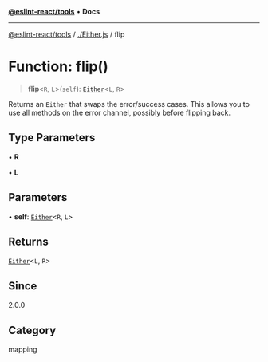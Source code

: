 [**@eslint-react/tools**](../../README.md) • **Docs**

***

[@eslint-react/tools](../../README.md) / [./Either.js](../README.md) / flip

# Function: flip()

> **flip**\<`R`, `L`\>(`self`): [`Either`](../type-aliases/Either.md)\<`L`, `R`\>

Returns an `Either` that swaps the error/success cases. This allows you to
use all methods on the error channel, possibly before flipping back.

## Type Parameters

• **R**

• **L**

## Parameters

• **self**: [`Either`](../type-aliases/Either.md)\<`R`, `L`\>

## Returns

[`Either`](../type-aliases/Either.md)\<`L`, `R`\>

## Since

2.0.0

## Category

mapping
